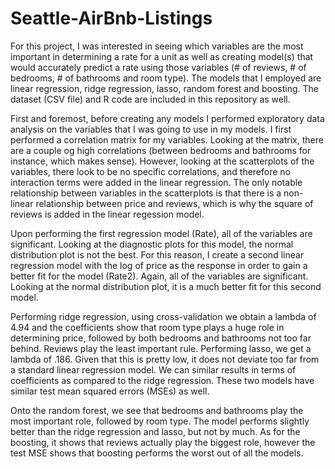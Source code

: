 # Seattle-AirBnb-Listings

For this project, I was interested in seeing which variables are the most important in determining a rate for a unit as well as creating model(s) that would accurately predict a rate using those variables (# of reviews, # of bedrooms, # of bathrooms and room type). The models that I employed are linear regression, ridge regression, lasso, random forest and boosting. The dataset (CSV file) and R code are included in this repository as well.

First and foremost, before creating any models I performed exploratory data analysis on the variables that I was going to use in my models. I first performed a correlation matrix for my variables. Looking at the matrix, there are a couple og high correlations (between bedrooms and bathrooms for instance, which makes sense). However, looking at the scatterplots of the variables, there look to be no specific correlations, and therefore no interaction terms were added in the linear regression. The only notable relationship between variables in the scatterplots is that there is a non-linear relationship between price and reviews, which is why the square of reviews is added in the linear regession model.

Upon performing the first regression model (Rate), all of the variables are significant. Looking at the diagnostic plots for this model, the normal distribution plot is not the best. For this reason, I create a second linear regression model with the log of price as the response in order to gain a better fit for the model (Rate2). Again, all of the variables are significant. Looking at the normal distribution plot, it is a much better fit for this second model.

Performing ridge regression, using cross-validation we obtain a lambda of 4.94 and the coefficients show that room type plays a huge role in determining price, followed by both bedrooms and bathrooms not too far behind. Reviews play the least important rule. Performing lasso, we get a lambda of .186. Given that this is pretty low, it does not deviate too far from a standard linear regression model. We can similar results in terms of coefficients as compared to the ridge regression. These two models have similar test mean squared errors (MSEs) as well.

Onto the random forest, we see that bedrooms and bathrooms play the most important role, followed by room type. The model performs slightly better than the ridge regression and lasso, but not by much. As for the boosting, it shows that reviews actually play the biggest role, however the test MSE shows that boosting performs the worst out of all the models.
